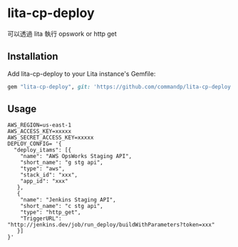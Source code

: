 # lita-cp-deploy

可以透過 lita 執行 opswork or http get

## Installation

Add lita-cp-deploy to your Lita instance's Gemfile:

``` ruby
gem "lita-cp-deploy", git: 'https://github.com/commandp/lita-cp-deploy.git'
```

## Usage

```
AWS_REGION=us-east-1
AWS_ACCESS_KEY=xxxxx
AWS_SECRET_ACCESS_KEY=xxxxx
DEPLOY_CONFIG= '{
  "deploy_itams": [{
    "name": "AWS OpsWorks Staging API",
    "short_name": "g stg api", 
    "type": "aws", 
    "stack_id": "xxx",
    "app_id": "xxx"
   }, 
   {
    "name": "Jenkins Staging API",
    "short_name": "c stg api", 
    "type": "http_get", 
    "TriggerURL": "http://jenkins.dev/job/run_deploy/buildWithParameters?token=xxx"
   }]
}'
```
